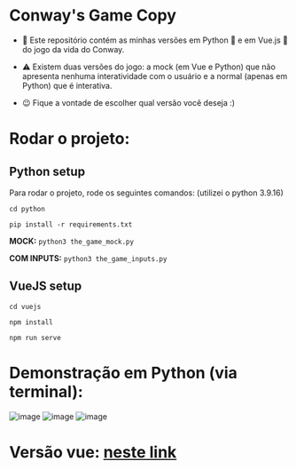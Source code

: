 # Conway's Game Copy

- 📂 Este repositório contém as minhas versões em Python 🐍 e em Vue.js 👀 do jogo da vida do Conway. 

- ⚠️ Existem duas versões do jogo: a mock (em Vue e Python) que não apresenta nenhuma interatividade com o usuário e a normal (apenas em Python) que é interativa. 

- 😉 Fique a vontade de escolher qual versão você deseja :) 

# Rodar o projeto:

## Python setup
Para rodar o projeto, rode os seguintes comandos: (utilizei o python 3.9.16)


`cd python`

`pip install -r requirements.txt`

**MOCK:**
`python3 the_game_mock.py`

**COM INPUTS:**
`python3 the_game_inputs.py`

## VueJS setup

`cd vuejs`

`npm install`

`npm run serve`

# Demonstração em Python (via terminal):
![image](https://user-images.githubusercontent.com/103593286/211065434-ac0e414e-3bf2-474e-8077-ac15e4484cd8.png) ![image](https://user-images.githubusercontent.com/103593286/211065460-ba7c4124-8521-4355-9f78-f40d1169ee0a.png) ![image](https://user-images.githubusercontent.com/103593286/211065521-5db54c44-efe6-44cd-86f3-ff42b563fab4.png)

# Versão vue: [neste link](https://ovictorprata.github.io/john-conways-the-game-of-life/)

